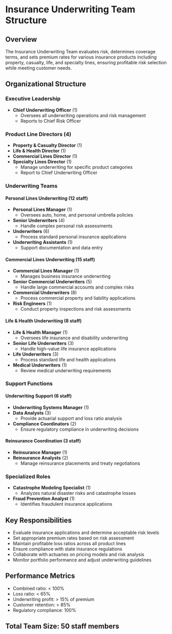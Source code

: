 # Insurance Underwriting Team Structure

## Overview
The Insurance Underwriting Team evaluates risk, determines coverage terms, and sets premium rates for various insurance products including property, casualty, life, and specialty lines, ensuring profitable risk selection while meeting customer needs.

## Organizational Structure

### Executive Leadership
- **Chief Underwriting Officer** (1)
  - Oversees all underwriting operations and risk management
  - Reports to Chief Risk Officer

### Product Line Directors (4)
- **Property & Casualty Director** (1)
- **Life & Health Director** (1)
- **Commercial Lines Director** (1)
- **Specialty Lines Director** (1)
  - Manage underwriting for specific product categories
  - Report to Chief Underwriting Officer

### Underwriting Teams

#### Personal Lines Underwriting (12 staff)
- **Personal Lines Manager** (1)
  - Oversees auto, home, and personal umbrella policies
- **Senior Underwriters** (4)
  - Handle complex personal risk assessments
- **Underwriters** (6)
  - Process standard personal insurance applications
- **Underwriting Assistants** (1)
  - Support documentation and data entry

#### Commercial Lines Underwriting (15 staff)
- **Commercial Lines Manager** (1)
  - Manages business insurance underwriting
- **Senior Commercial Underwriters** (5)
  - Handle large commercial accounts and complex risks
- **Commercial Underwriters** (8)
  - Process commercial property and liability applications
- **Risk Engineers** (1)
  - Conduct property inspections and risk assessments

#### Life & Health Underwriting (8 staff)
- **Life & Health Manager** (1)
  - Oversees life insurance and disability underwriting
- **Senior Life Underwriters** (3)
  - Handle high-value life insurance applications
- **Life Underwriters** (3)
  - Process standard life and health applications
- **Medical Underwriters** (1)
  - Review medical underwriting requirements

### Support Functions

#### Underwriting Support (6 staff)
- **Underwriting Systems Manager** (1)
- **Data Analysts** (3)
  - Provide actuarial support and loss ratio analysis
- **Compliance Coordinators** (2)
  - Ensure regulatory compliance in underwriting decisions

#### Reinsurance Coordination (3 staff)
- **Reinsurance Manager** (1)
- **Reinsurance Analysts** (2)
  - Manage reinsurance placements and treaty negotiations

### Specialized Roles
- **Catastrophe Modeling Specialist** (1)
  - Analyzes natural disaster risks and catastrophe losses
- **Fraud Prevention Analyst** (1)
  - Identifies fraudulent insurance applications

## Key Responsibilities
- Evaluate insurance applications and determine acceptable risk levels
- Set appropriate premium rates based on risk assessment
- Maintain profitable loss ratios across all product lines
- Ensure compliance with state insurance regulations
- Collaborate with actuaries on pricing models and risk analysis
- Monitor portfolio performance and adjust underwriting guidelines

## Performance Metrics
- Combined ratio: < 100%
- Loss ratio: < 65%
- Underwriting profit: > 15% of premium
- Customer retention: > 85%
- Regulatory compliance: 100%

## Total Team Size: 50 staff members
